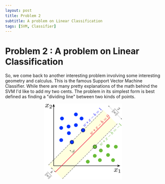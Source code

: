 ```yaml
---
layout: post
title: Problem 2
subtitle: A problem on Linear Classification
tags: [SVM, Classifier]
---
```

# Problem 2 : A problem on Linear Classification

So, we come back to another interesting problem involving some interesting geometry and calculus. This is the famous Support Vector Machine Classifier. While there are many pretty explanations of the math behind the SVM I'd like to add my two cents. The problem in its simplest form is best defined as finding a "dividing line" between two kinds of points.

<center><img style=" display: block; margin-left: auto; margin-right: auto;width: 50%;" src="../assets/prob2_fig.png"></center>
